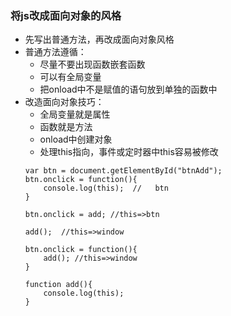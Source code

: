 ### 将js改成面向对象的风格
- 先写出普通方法，再改成面向对象风格
- 普通方法遵循：
  - 尽量不要出现函数嵌套函数
  - 可以有全局变量
  - 把onload中不是赋值的语句放到单独的函数中
- 改造面向对象技巧：
  - 全局变量就是属性
  - 函数就是方法
  - onload中创建对象
  - 处理this指向，事件或定时器中this容易被修改
  ```
  var btn = document.getElementById("btnAdd");
  btn.onclick = function(){
      console.log(this);  //   btn
  }
  
  btn.onclick = add; //this=>btn
  
  add();  //this=>window
  
  btn.onclick = function(){
      add(); //this=>window
  }
  
  function add(){
      console.log(this); 
  }
  
 
  ```